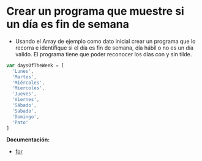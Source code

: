 # Crear un programa que muestre si un día es fin de semana

- Usando el Array de ejemplo como dato inicial crear un programa que lo recorra e identifique si el día es fin de semana, día hábil o no es un día valido. El programa tiene que poder reconocer los días con y sin tilde.

```js
var daysOfTheWeek = [
  'Lunes',
  'Martes',
  'Miércoles',
  'Miercoles',
  'Jueves',
  'Viernes',
  'Sábado',
  'Sabado',
  'Domingo',
  'Pato'
]
```

**Documentación:**

- [for](https://developer.mozilla.org/es/docs/Web/JavaScript/Referencia/Sentencias/for)
